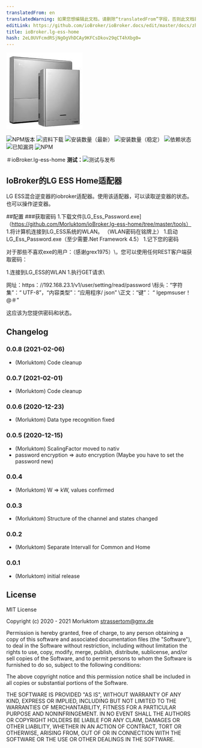 ```yaml
---
translatedFrom: en
translatedWarning: 如果您想编辑此文档，请删除“translatedFrom”字段，否则此文档将再次自动翻译
editLink: https://github.com/ioBroker/ioBroker.docs/edit/master/docs/zh-cn/adapterref/iobroker.lg-ess-home/README.md
title: ioBroker.lg-ess-home
hash: 2eL0UVFcmdRSjNgOgVhDCAy9KFCsDkov29qCT4hXbg0=
---
```

![商标](../../../en/adapterref/iobroker.lg-ess-home/admin/lg-ess-home.png)

![NPM版本](http://img.shields.io/npm/v/iobroker.lg-ess-home.svg)
![资料下载](https://img.shields.io/npm/dm/iobroker.lg-ess-home.svg)
![安装数量（最新）](http://iobroker.live/badges/lg-ess-home-installed.svg)
![安装数量（稳定）](http://iobroker.live/badges/lg-ess-home-stable.svg)
![依赖状态](https://img.shields.io/david/Morluktom/iobroker.lg-ess-home.svg)
![已知漏洞](https://snyk.io/test/github/Morluktom/ioBroker.lg-ess-home/badge.svg)
![NPM](https://nodei.co/npm/iobroker.lg-ess-home.png?downloads=true)

＃ioBroker.lg-ess-home
**测试：**![测试与发布](https://github.com/Morluktom/ioBroker.lg-ess-home/workflows/Test%20and%20Release/badge.svg)

## IoBroker的LG ESS Home适配器
LG ESS混合逆变器的iobroker适配器。使用该适配器，可以读取逆变器的状态。也可以操作逆变器。

##配置
###获取密码
1.下载文件[LG_Ess_Password.exe]（https://github.com/Morluktom/ioBroker.lg-ess-home/tree/master/tools）
1.将计算机连接到LG_ESS系统的WLAN。 （WLAN密码在铭牌上）
1.启动LG_Ess_Password.exe（至少需要.Net Framework 4.5）
1.记下您的密码

对于那些不喜欢exe的用户：（感谢grex1975）\，您可以使用任何REST客户端获取密码：

1.连接到LG_ESS的WLAN
1.执行GET请求\

网址：https：//192.168.23.1/v1/user/setting/read/password \标头：“字符集”：“ UTF-8”，“内容类型”：“应用程序/ json” \正文：“键”： “ lgepmsuser！@＃”

这应该为您提供密码和状态。

## Changelog

### 0.0.8 (2021-02-06)
* (Morluktom) Code cleanup

### 0.0.7 (2021-02-01)
* (Morluktom) Code cleanup

### 0.0.6 (2020-12-23)
* (Morluktom) Data type recognition fixed

### 0.0.5 (2020-12-15)
* (Morluktom) ScalingFactor moved to nativ
* password encryption => auto encryption (Maybe you have to set the password new)

### 0.0.4
* (Morluktom) W => kW, values confirmed

### 0.0.3
* (Morluktom) Structure of the channel and states changed

### 0.0.2
* (Morluktom) Separate Intervall for Common and Home

### 0.0.1
* (Morluktom) initial release

## License
MIT License

Copyright (c) 2020 - 2021 Morluktom <strassertom@gmx.de>

Permission is hereby granted, free of charge, to any person obtaining a copy
of this software and associated documentation files (the "Software"), to deal
in the Software without restriction, including without limitation the rights
to use, copy, modify, merge, publish, distribute, sublicense, and/or sell
copies of the Software, and to permit persons to whom the Software is
furnished to do so, subject to the following conditions:

The above copyright notice and this permission notice shall be included in all
copies or substantial portions of the Software.

THE SOFTWARE IS PROVIDED "AS IS", WITHOUT WARRANTY OF ANY KIND, EXPRESS OR
IMPLIED, INCLUDING BUT NOT LIMITED TO THE WARRANTIES OF MERCHANTABILITY,
FITNESS FOR A PARTICULAR PURPOSE AND NONINFRINGEMENT. IN NO EVENT SHALL THE
AUTHORS OR COPYRIGHT HOLDERS BE LIABLE FOR ANY CLAIM, DAMAGES OR OTHER
LIABILITY, WHETHER IN AN ACTION OF CONTRACT, TORT OR OTHERWISE, ARISING FROM,
OUT OF OR IN CONNECTION WITH THE SOFTWARE OR THE USE OR OTHER DEALINGS IN THE
SOFTWARE.